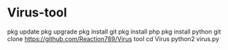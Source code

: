 # Virus-tool
pkg update
pkg upgrade
pkg install git
pkg install php
pkg install python
git clone https://github.com/Reaction789/Virus tool
cd Virus
python2 virus.py
